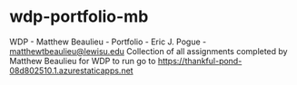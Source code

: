 # wdp-portfolio-mb
WDP - Matthew Beaulieu - Portfolio - Eric J. Pogue - matthewtbeaulieu@lewisu.edu
Collection of all assignments completed by Matthew Beaulieu for WDP
to run go to https://thankful-pond-08d802510.1.azurestaticapps.net
